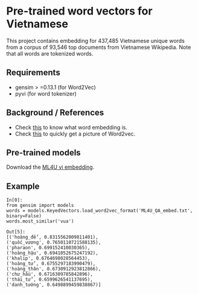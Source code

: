 # Pre-trained word vectors for Vietnamese

This project contains embedding for 437,485 Vietnamese unique words from a corpus of 93,546 top documents from Vietnamese Wikipedia. Note that all words are tokenized words.

## Requirements
* gensim > =0.13.1 (for Word2Vec)
* pyvi (for word tokenizer)
<!--* fastText (for [fasttext](https://github.com/facebookresearch/fastText))-->
	
## Background / References
* Check [this](https://en.wikipedia.org/wiki/Word_embedding) to know what word embedding is.
* Check [this](https://en.wikipedia.org/wiki/Word2vec) to quickly get a picture of Word2vec.
<!--* Check [this](https://github.com/facebookresearch/fastText) to install fastText.-->

## Pre-trained models
Download the [ML4U vi embedding](https://drive.google.com/open?id=1-2c3QWQ8XzSABjsYzMVUdNEE0fOspYcg).

## Example

```
In[0]: 
from gensim import models
words = models.KeyedVectors.load_word2vec_format('ML4U_QA_embed.txt', binary=False)
words.most_similar('vua')

Out[5]: 
[('hoàng_đế', 0.8315562009811401),
('quốc_vương', 0.7650110721588135),
('pharaon', 0.699152410030365),
('hoàng_hậu', 0.6941052675247192),
('khalip', 0.6764698028564453),
('hoàng_tử', 0.6755297183990479),
('hoàng_thân', 0.6730912923812866),
('chư_hầu', 0.6716309785842896),
('thái_tử', 0.6599626541137695),
('danh_tướng', 0.6498899459838867)]
```
